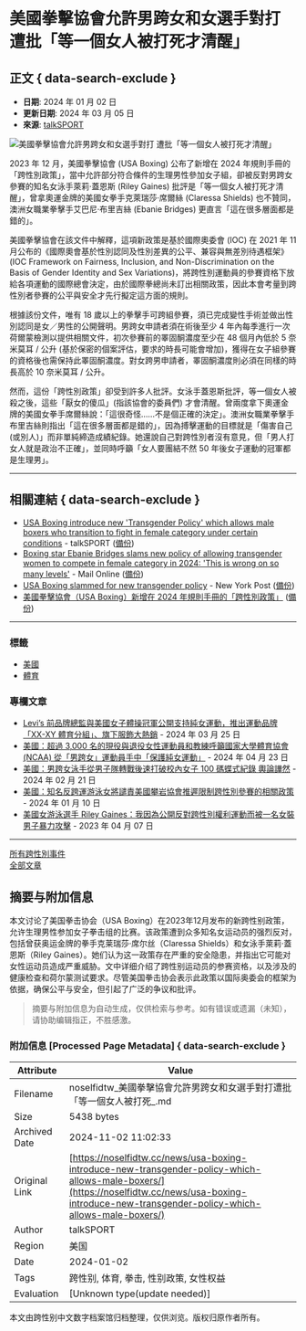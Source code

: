 # 美國拳擊協會允許男跨女和女選手對打 遭批「等一個女人被打死才清醒」

## 正文 { data-search-exclude }


- **日期**: 2024 年 01 月 02 日
- **更新日期**: 2024 年 03 月 05 日
- **來源**: [talkSPORT](https://talksport.com/sport/1695201/usa-boxing-new-transgender-policy-male-transition-fight-female/)

![美國拳擊協會允許男跨女和女選手對打 遭批「等一個女人被打死才清醒」](https://archive.md/GL28O/5f69a0b5f2148467a0a0748d82018fa43188cf68.webp)

2023 年 12 月，美國拳擊協會 (USA Boxing) 公布了新增在 2024 年規則手冊的「跨性別政策」，當中允許部分符合條件的生理男性參加女子組，卻被反對男跨女參賽的知名女泳手萊莉·蓋恩斯 (Riley Gaines) 批評是「等一個女人被打死才清醒」，曾拿奧運金牌的美國女拳手克萊瑞莎·席爾絲 (Claressa Shields) 也不贊同，澳洲女職業拳擊手艾巴尼·布里吉絲 (Ebanie Bridges) 更直言「這在很多層面都是錯的」。

美國拳擊協會在該文件中解釋，這項新政策是基於國際奧委會 (IOC) 在 2021 年 11 月公布的《國際奧會基於性別認同及性別差異的公平、兼容與無差別待遇框架》(IOC Framework on Fairness, Inclusion, and Non-Discrimination on the Basis of Gender Identity and Sex Variations)，將跨性別運動員的參賽資格下放給各項運動的國際總會決定，由於國際拳總尚未訂出相關政策，因此本會考量到跨性別者參賽的公平與安全才先行擬定這方面的規則。

根據該份文件，唯有 18 歲以上的拳擊手可跨組參賽，須已完成變性手術並做出性別認同是女／男性的公開聲明。男跨女申請者須在術後至少 4 年內每季進行一次荷爾蒙檢測以提供相關文件，初次參賽前的睪固酮濃度至少在 48 個月內低於 5 奈米莫耳 / 公升 (基於保密的個案評估，要求的時長可能會增加)，獲得在女子組參賽的資格後也需保持此睪固酮濃度。對女跨男申請者，睪固酮濃度則必須在同樣的時長高於 10 奈米莫耳 / 公升。

然而，這份「跨性別政策」卻受到許多人批評。女泳手蓋恩斯批評，等一個女人被殺之後，這些「厭女的傻瓜」(指該協會的委員們) 才會清醒。曾兩度拿下奧運金牌的美國女拳手席爾絲說：「這很奇怪……不是個正確的決定」。澳洲女職業拳擊手布里吉絲則指出「這在很多層面都是錯的」，因為搏擊運動的目標就是「傷害自己 (或別人)」而非單純締造成績紀錄。她還說自己對跨性別者沒有意見，但「男人打女人就是政治不正確」，並同時呼籲「女人要團結不然 50 年後女子運動的冠軍都是生理男」。

---

## 相關連結 { data-search-exclude }

- [USA Boxing introduce new 'Transgender Policy' which allows male boxers who transition to fight in female category under certain conditions](https://talksport.com/sport/1695201/usa-boxing-new-transgender-policy-male-transition-fight-female/) - talkSPORT ([備份](https://archive.ph/GL28O))
- [Boxing star Ebanie Bridges slams new policy of allowing transgender women to compete in female category in 2024: 'This is wrong on so many levels'](https://www.dailymail.co.uk/sport/boxing/article-12913189/Ebanie-Bridges-transgender-policy-women-boxing-USA.html) - Mail Online ([備份](https://archive.ph/K9Yty))
- [USA Boxing slammed for new transgender policy](https://nypost.com/2024/01/02/news/usa-boxing-slammed-for-new-transgender-policy/) - New York Post ([備份](https://archive.ph/VFcrt))
- [美國拳擊協會（USA Boxing）新增在 2024 年規則手冊的「跨性別政策」](https://www.nationalreview.com/wp-content/uploads/2023/12/Oct22USA-Boxing-Transgender-Policy.pdf) ([備份](https://web.archive.org/web/20240110043630/https://www.nationalreview.com/wp-content/uploads/2023/12/Oct22USA-Boxing-Transgender-Policy.pdf))

--- 

### 標籤
- [美國](https://noselfidtw.cc/regions/%e7%be%8e%e5%9c%8b/)
- [體育](https://noselfidtw.cc/tags/%e9%ab%94%e8%82%b2/)

### 專欄文章
- [Levi’s 前品牌總監與美國女子體操冠軍公開支持純女運動，推出運動品牌「XX-XY 體育分組」、旗下服飾大熱銷](https://noselfidtw.cc/news/ex-levis-president-jennifer-sey-launches-xx-xy-athletics-for-womens-sports/) - 2024 年 03 月 25 日
- [美國：超過 3,000 名的現役與退役女性運動員和教練呼籲國家大學體育協會 (NCAA) 從「男跨女」運動員手中「保護純女運動」](https://noselfidtw.cc/news/over-3000-female-athletes-amp-coaches-petition-the-ncaa-board/) - 2024 年 04 月 23 日
- [美國：男跨女泳手從男子隊轉戰後速打破校內女子 100 碼蝶式紀錄 輿論譁然](https://noselfidtw.cc/news/who-is-meghan-cortez-fields-everything-to-know-about-the-transgender/) - 2024 年 02 月 21 日
- [美國：知名反跨運游泳女將譴責美國攀岩協會推遲限制跨性別參賽的相關政策](https://noselfidtw.cc/news/usa-climbing-doesnt-believe-women-deserve-equal-opportunities---riley/) - 2024 年 01 月 10 日
- [美國女游泳選手 Riley Gaines：我因為公開反對跨性別權利運動而被一名女裝男子暴力攻擊](https://noselfidtw.cc/news/riley-gaines-i-was-hit-in-the-face-by-a/) - 2023 年 04 月 07 日

--- 

[所有跨性別事件](https://noselfidtw.cc/news)  
[全部文章](https://noselfidtw.cc/post)
<!-- tcd_original_link https://noselfidtw.cc/news/usa-boxing-introduce-new-transgender-policy-which-allows-male-boxers/ -->
## 摘要与附加信息

<!-- tcd_abstract -->
本文讨论了美国拳击协会（USA Boxing）在2023年12月发布的新跨性别政策，允许生理男性参加女子拳击组的比赛。该政策遭到众多知名女运动员的强烈反对，包括曾获奥运金牌的拳手克莱瑞莎·席尔丝（Claressa Shields）和女泳手萊莉·蓋恩斯（Riley Gaines）。她们认为这一政策存在严重的安全隐患，并指出它可能对女性运动员造成严重威胁。文中详细介绍了跨性别运动员的参赛资格，以及涉及的健康检查和荷尔蒙测试要求。尽管美国拳击协会表示此政策以国际奥委会的框架为依据，确保公平与安全，但引起了广泛的争议和批评。
<!-- tcd_abstract_end -->

> 摘要与附加信息为自动生成，仅供检索与参考。如有错误或遗漏（未知），请协助编辑指正，不胜感激。

### 附加信息 [Processed Page Metadata] { data-search-exclude }

| Attribute       | Value                                  |
|-----------------|----------------------------------------|
| Filename        | noselfidtw_美國拳擊協會允許男跨女和女選手對打遭批「等一個女人被打死_.md                             |
| Size            | 5438 bytes                           |
| Archived Date   | 2024-11-02 11:02:33                             |
| Original Link   | [https://noselfidtw.cc/news/usa-boxing-introduce-new-transgender-policy-which-allows-male-boxers/](https://noselfidtw.cc/news/usa-boxing-introduce-new-transgender-policy-which-allows-male-boxers/)                       |
| Author          | talkSPORT                               |
| Region          | 美国                               |
| Date            | 2024-01-02                                 |
| Tags            | 跨性别, 体育, 拳击, 性别政策, 女性权益                                 |
| Evaluation            | [Unknown type(update needed)]                                 |
<!-- tcd_table_end -->

本文由跨性别中文数字档案馆归档整理，仅供浏览。版权归原作者所有。

